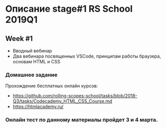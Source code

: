 # Описание stage#1 RS School 2019Q1

 ## Week #1
- Вводный вебинар
- Два вебинара посвященных VSCode, принципам работы браузера, основам HTML и CSS

### Домашнее задание
Прохождение бесплатных онлайн курсов:
- https://github.com/rolling-scopes-school/tasks/blob/2018-Q3/tasks/Codecademy_HTML_CSS_Course.md
- https://htmlacademy.ru/

### Онлайн тест по данному материалы пройдет 3 и 4 марта.
